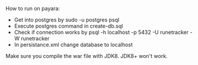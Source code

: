 How to run on payara:

- Get into postgres by sudo -u postgres psql
- Execute postgres command in create-db.sql
- Check if connection works by psql -h localhost -p 5432  -U runetracker -W runetracker
- In persistance.xml change database to localhost

Make sure you compile the war file with JDK8. JDK8+ won't work.
